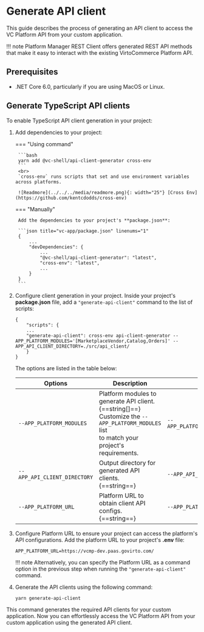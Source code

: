 # Generate API client

This guide describes the process of generating an API client to access the VC Platform API from your custom application.

!!! note
    Platform Manager REST Client offers generated REST API methods that make it easy to interact with the existing VirtoCommerce Platform API.

## Prerequisites

* .NET Core 6.0, particularly if you are using MacOS or Linux.

## Generate TypeScript API clients

To enable TypeScript API client generation in your project:

1. Add dependencies to your project:

    === "Using command"

        ```bash
        yarn add @vc-shell/api-client-generator cross-env
        ```
        <br>
        `cross-env` runs scripts that set and use environment variables across platforms.

        ![Readmore](../../../media/readmore.png){: width="25"} [Cross Env](https://github.com/kentcdodds/cross-env)

    === "Manually"

        Add the dependencies to your project's **package.json**:

        ```json title="vc-app/package.json" linenums="1"
        {
            ...
            "devDependencies": {
                ...
                "@vc-shell/api-client-generator": "latest",
                "cross-env": "latest",
                ...
            }
        }
        ```

1. Configure client generation in your project. Inside your project's **package.json** file, add a `"generate-api-client"` command to the list of scripts:

    ```title="vc-app-extend/package.json" linenums="1"
    {
        "scripts": {
        ...
        "generate-api-client": cross-env api-client-generator --APP_PLATFORM_MODULES='[MarketplaceVendor,Catalog,Orders]' --APP_API_CLIENT_DIRECTORY=./src/api_client/
        }
    }
    ```

    The options are listed in the table below:

    |          Options           	|                        Description                            	|                          Example                          	|
    |-----------------------------	|----------------------------------------------------------------	|------------------------------------------------------------	|
    | `--APP_PLATFORM_MODULES`     	| Platform modules to generate API client.<br>{==string[]==} <br> Customize the `--APP_PLATFORM_MODULES` list<br>to match your project's requirements.	| `--APP_PLATFORM_MODULES='[MarketplaceVendor,Orders,Catalog]'` 	|
    | `--APP_API_CLIENT_DIRECTORY` 	| Output directory for generated API clients. <br>{==string==} 	| `--APP_API_CLIENT_DIRECTORY=./src/api_client/`                	|
    | `--APP_PLATFORM_URL`         	| Platform URL to obtain client API configs. <br>{==string==} 	    | `--APP_PLATFORM_URL=https://vcmp-dev.paas.govirto.com/`       	|

1. Configure Platform URL to ensure your project can access the platform's API configurations. Add the platform URL to your project's **.env** file:

    ```title="vc-app-extend/.env"
    APP_PLATFORM_URL=https://vcmp-dev.paas.govirto.com/
    ```

    !!! note
        Alternatively, you can specify the Platform URL as a command option in the previous step when running the `"generate-api-client"` command.

1. Generate the API clients using the following command:

    ```
    yarn generate-api-client
    ```

This command generates the required API clients for your custom application. Now you can effortlessly access the VC Platform API from your custom application using the generated API client.